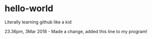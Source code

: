 # hello-world
Literally learning github like a kid


23.36pm, 3Mar 2018 - Made a change, added this line to my program!
